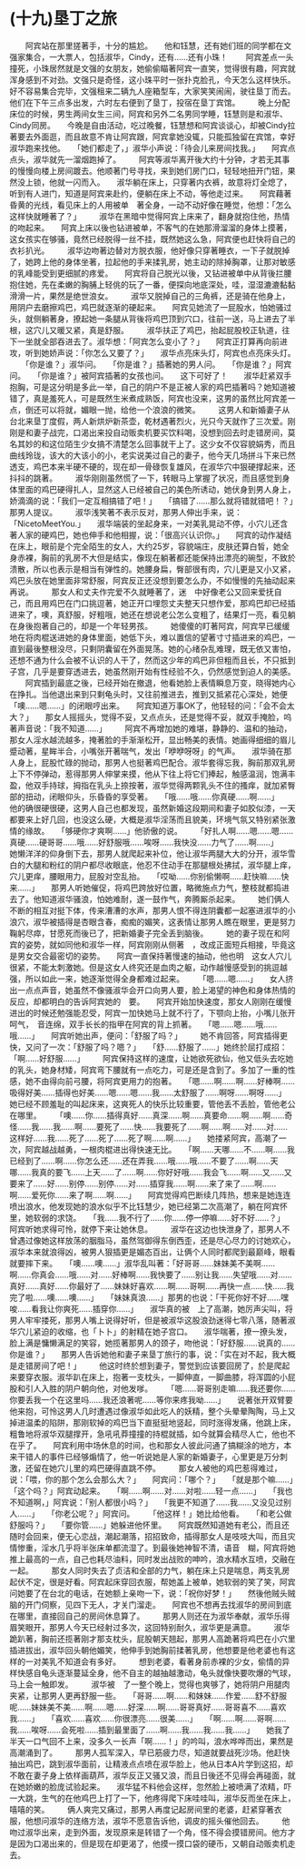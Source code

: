 # (十九)垦丁之旅
　　阿宾站在那里搓著手，十分的尴尬。　　他和钰慧，还有她们班的同学都在文强家集合，一大票人，包括淑华，Cindy，还有……还有小珠！ 
　　阿宾差点一头撞死，小珠居然就是文强的女朋友，她偷偷瞄著阿宾一直笑，觉得很有趣，阿宾就浑身感到不对劲。文强只是奇怪，这小珠平时一张扑克脸孔，今天怎么这样快乐。　　好不容易集合完毕，文强租来二辆九人座箱型车，大家笑笑闹闹，驶往垦丁而去。他们在下午三点多出发，六时左右便到了垦丁，投宿在垦丁宾馆。 
　　晚上分配床位的时候，男生两间女生三间，阿宾和另外二名男同学睡，钰慧则是和淑华、Cindy同房。　　今晚是自由活动，吃过晚餐，钰慧想和阿宾谈谈心，却被Cindy拉著要去外面逛，而且故意不肯让阿宾跟，阿宾拿她没辄，只能孤独留在宾馆，幸好淑华跑来找他。　　「她们都走了，」淑华小声说：「待会儿来房间找我。」　　阿宾点点头，淑华就先一溜烟跑掉了。 
　　阿宾等淑华离开後大约十分钟，才若无其事的慢慢向楼上房间踱去。他顺著门号寻找，来到她们房门口，轻轻地扭开门钮，果然没上锁，他就一闪而入。　　淑华躺在床上，只穿著内衣裤，故意将灯全熄了，听到有人进门，知道是阿宾来赴约，便躺在床上不动，等他走过来。　　阿宾藉著昏黄的光线，看见床上的人用被单　著全身，一动不动好像在睡觉，他想：「怎么这样快就睡著了？」 
　　淑华在黑暗中觉得阿宾上床来了，翻身就抱住他，热情的吻起来。　　阿宾上床以後也钻进被单，不客气的在她那滑溜溜的身体上摸著，这女孩实在够骚，竟然已经脱得一丝不挂，既然她这么急，阿宾便也赶快将自己的衣衫扒光。 
　　淑华边吻著边替对方脱衣服，他好像只穿著睡衣，一下子就脱掉了，她跨上他的身体坐著，拉起他的手来揉乳房，她主动的除掉胸罩，让那对敏感的乳峰能受到更细腻的疼爱。　　阿宾将自己脱光以後，又钻进被单中从背後拦腰抱住她，先在柔嫩的胸脯上轻佻的玩了一番，便探向地底深处，哇，湿湿漉漉黏黏滑滑一片，果然是绝世浪女。 
　　淑华又脱掉自己的三角裤，还是骑在他身上，用阴户去磨擦鸡巴，鸡巴就逐渐的硬起来。　　阿宾见她流了一屁股水，怕她骚过头，就侧躺著身，撩起她一条腿从背後将鸡巴顶到穴口，往前一送，马上进去了半根，这穴儿又暖又紧，真是舒服。 
　　淑华扶正了鸡巴，抬起屁股校正轨道，往下一坐就全部吞进去了。淑华想：「阿宾怎么变小了？」　　阿宾正打算再向前进攻，听到她娇声说：「你怎么又要了？」　　淑华点亮床头灯，阿宾也点亮床头灯。 
　　「你是谁？」淑华问。　　「你是谁？」插著她的男人问。　　「你是谁？」阿宾问。　　「你是谁？」被阿宾插著的女孩也问。　　这下可好了！　　淑华赶紧双手抱胸，可是这分明是多此一举，自己的阴户不是正被人家的鸡巴插著吗？她知道被　错了，真是羞死人，可是既然生米煮成熟饭，阿宾也没来，这男的虽然比阿宾差一点，倒还可以将就，媚眼一抛，给他一个浪浪的微笑。 
　　这男人和新婚妻子从台北来垦丁度假，两人新烘炉新茶壶，乾材遇著烈火，光只今天就作了三次爱。刚刚是和妻子战完，口渴出来投自动贩卖机要买饮料喝，没想到回去时走错房间，莫名其妙的和这位陌生少女搞不清楚怎么回事就干上了。这少女不仅容貌娟秀，而且曲线玲珑，该大的大该小的小，老实说美过自己的妻子，他今天几场拼斗下来已然透支，鸡巴本来半硬不硬的，现在却一骨碌恢复雄风，在淑华穴中狠硬撑起来，还抖抖的跳著。 
　　淑华刚刚虽然慌了一下，转眼马上掌握了状况，而且感觉到身体里面的鸡巴硬得扎人，显然这人已经被自己的美色所诱动，她伏身到男人身上，娇滴滴的说：「我们一定互相搞错了吧！」　　「搞错了……那么就将错就错吧！？」那男人提议。 
　　淑华浅笑著不表示反对，那男人伸出手来，说：「NicetoMeetYou.」　　淑华端装的坐起身来，一对美乳晃动不停，小穴儿还含著人家的硬鸡巴，她也伸手和他相握，说：「很高兴认识你。」　　阿宾的动作凝结在床上，眼前是个完全陌生的女人，大约25岁，容貌端庄，皮肤还算白皙，她全身赤裸，胸前的乳房不大但是结实，像现在躺著都还能保持出漂亮的碗型，不致於溃散，所以也表示是相当有弹性的。她腰身扁，臀部很有肉，穴儿更是又小又紧，鸡巴头放在她里面非常舒服，阿宾反正还没想到要怎么办，不如慢慢的先抽动起来再说。 
　　那女人和丈夫作完爱不久就睡著了，迷　中好像老公又回来爱抚自己，而且用鸡巴在门口挑逗著，她正开口埋怨丈夫整天只想作爱，那鸡巴却已经插进来了，噢，真舒服，好粗哦，她还在想说老公怎么变粗了，结果灯一亮，看见躺在身後抱著自己的，却是一个年轻男孩。 
　　她傻傻的盯著阿宾，阿宾早已缓缓地在将肉棍送进她的身体里面，她低下头，难以置信的望著寸寸插进来的鸡巴，一直到最後整根没尽，只剩阴囊留在外面晃荡。她的心绪杂乱难理，既无依又害怕，还想不通为什么会被不认识的人干了，然而这少年的鸡巴非但粗而且长，不只抵到子宫，几乎是要穿透进去，她虽然刚开始有性经验不久，仍然感觉到迫人的美感。 
　　阿宾插到最底之後，已经开始在撤退，他看她脸上表情瞬息万变，晓得她内心在挣扎。当他退出来到只剩龟头时，又往前推进去，推到又抵紧花心深处，她便「噢……嗯……」的闭眼哼出来。　　阿宾知道万事OK了，他轻轻的问：「会不会太大？」　　那女人摇摇头，觉得不妥，又点点头，还是觉得不妥，就双手掩脸，呜著声音说：「我不知道……」 
　　阿宾不再增加她的难堪，静静的、温和的抽动，那女人淫水越流越多，掩著脸的手渐渐松开，显出畅美的表情。她画得细细的眉儿蹙动著，星眸半合，小嘴张开著喘气，发出「咿咿呀呀」的气声。　　淑华骑在那人身上，屁股忙碌的抛动，那男人也挺著鸡巴配合。淑华套得忘我，胸前那双乳房上下不停弹动，惹得那男人伸掌来摸，他从下往上将它们捧起，触感温润，饱满丰盈，他双手持球，拇指在乳头上捺按著，淑华觉得两颗乳头不住的搔痒，就加紧臀部的扭动，闭眼仰头，乐昏昏的享受著。　　「哦……哦……你真硬……啊……」　　他的确很硬很硬，这男人自己也都发现，虽然新婚这段期间和妻子如胶似漆，一天都要来上好几回，也没这么硬，大概是淑华淫荡而且貌美，环境气氛又特别紧张激情的缘故。　　「够硬你才爽啊……」他骄傲的说。 
　　「好扎人啊……嗯……嗯……真硬……硬哥哥……哦……好舒服哦……唉呀……我快没……力气了……啊……」　　她懒洋洋的仰身倒下去，那男人就爬起来补位，他让淑华两腿大大的分开，淑华雪白的大腿和粉红的阴户都尽收眼底，他忍不住动手在那腿根处拂拭，淑华腿上痒，穴儿更痒，腰眼用力，屁股对空乱抬。　　「哎呦……你别偷懒啊……赶快嘛……快来……」　　那男人听她催促，将鸡巴跨放好位置，略微施点力气，整枝就都捣进去了。他知道淑华骚浪，怕她难耐，遂一鼓作气，奔腾厮杀起来。 
　　她们俩人不断的相互对挺下体，传来漕漕的水声，那男人恨不得连阴囊都一起塞进淑华的小浪穴，淑华被插得是杏眼含春，痴痴的媚笑，这表情让那男人瞧在眼里，更是努力鞠躬尽瘁，甘愿死而後已了，把新婚妻子完全丢到脑後。 
　　她的妻子现在和阿宾的姿势，就如同他和淑华一样，阿宾刚刚从侧著　，改成正面短兵相接，毕竟这是男女交合最密切的姿势。　　阿宾一直保持著慢速的抽动，他也明　这女人穴儿很紧，不能太刺激她。但是这女人终究还是血肉之躯，动作越慢感受到的挑逗越强，所以如此一来，她逐渐觉得全身都难过起来。 
　　「嗯……嗯……」　　女人挤出一点点声音，她虽然不像骚淑华会开口向男人要，脸上渴望的神色和身体热情的反应，却都明白的告诉阿宾她的　要。　　阿宾开始加快速度，那女人刚刚在缓慢进出的时候还勉强能忍受，阿宾一加快她马上就不行了，下颚向上抬，小嘴儿张开呵气，　音连绵，双手长长的指甲在阿宾的背上抓著。　　「嗯……嗯……哦……哦……」　　阿宾听她出声，便问：「舒服了吗？」 
　　她不肯回答，阿宾插得更快，又问了一次：「舒服了吗？嗯？」　　「舒……舒服了……」她终於屈打成招：「啊……好舒服……」 
　　阿宾保持这样的速度，让她欲死欲仙，他又低头去吃她的乳头，她身材矮，阿宾弯下腰就有一点吃力，可是还是含到了。多加了一重的性感，她不由得向前弓腰，将阿宾更用力的抱著。　　「嗯……啊……啊……好棒啊……吸得好美……插得也好美……嗯……嗯……我……太舒服了……啊呀……啊呀……」　　她已经不顾羞耻的叫起床来，这爽死人的快乐比较重要，管他丢不丢脸，管他老公在哪里。 
　　「噢……你……插得真好……真深……啊……真要命……啊……啊……奇怪……我……我……啊……要死了……快……我要死了……啊……啊……对……对……这样好……我……死了……死了……死了啊……啊……」　　她搂紧阿宾，高潮了一次，阿宾越战越勇，一根肉棍进出得快速无比。　　「啊……天哪……不……啊……我已经到了……啊……你怎么还……还在弄我……哦……哦……不要了……啊……天哪……我真的要飞……上天……了……啊……你好好哦……我会飞……啊……又……又要来了……好……别停……别停……对……插穿我……啊……来了来了……啊……啊……爱死你……来了啊……啊……」　　阿宾觉得鸡巴断续几阵热，想来是她连连喷出浪水，他发现她的浪水似乎不比钰慧少，她已经第二次高潮了，躺在阿宾怀里，她软弱的求饶。　　「我……我不行了……你……停一停嘛……好不好……？」　　阿宾听她求得可怜，就停下来让她休息。 
　　淑华在这边也快泄身了，那男人不曾遇过像她这样放荡的胭脂马，虽然驾御得东倒西歪，还是尽心尽力的讨她欢心，淑华本来就浪得凶，被男人狠插更是媚态百出，让俩个人同时都爬到最巅峰，眼看就要摔下来。　　「噢……噢……」淑华乱叫著：「好哥哥……妹妹美不美啊……啊……你真会……哦……对……好棒啊……我快要了……别让我……失望哦……对……真好……真好……你最好了……妹妹好喜欢……啊……哥啊……再快一点……快……我完了啦……噢……噢……」　　「妹妹真浪……」那男的也说：「干死你好不好……嘿唆……看我让你爽死……插穿你……」　　淑华真的被　上了高潮，她厉声尖叫，将男人牢牢搂死，那男人嘴上说得好听，但是被淑华这股浪劲迷得七零八落，随著淑华穴儿紧迫的收缩，也「卜卜」的射精在她子宫口。　　淑华喘著，撩一撩头发，脸上满是慵懒满足的笑容，她揽著那男人的颈子，吻他说：「好舒服……说真的……你是谁？」　　那男人告诉她他和妻子来垦丁旅行的事，说：「实在对不起，我大概是走错房间了吧！」 
　　他这时终於想到妻子，警觉到应该要回房了，於是爬起来要穿衣服。淑华趴在床上，抱著一支枕头，一脚伸直，一脚曲膝，将浑圆的小屁股和引人入胜的阴户朝向他，对他发嗲。 
　　「嗯……哥哥别走嘛……我还要你……你要丢我一个在这里吗……我还浪著呢……等你来疼我呦……」　　说著张开双臂要他来抱，可怜这男人几时遭遇过像淑华如此吃人的妖精，整个头晕晕陶陶，马上又掉进温柔的陷阱，那刚软掉的鸡巴当下直挺挺地竖起，同时涨得发痛，他跳上床，粗鲁地将淑华双腿撑开，急吼吼莽撞撞的持棍就插，如今就算会精尽人亡，他也不在乎了。　　阿宾利用中场休息的时间，也和那女人彼此问通了搞糊涂的地方，本来干错人的事件已经够煽情了，他一听说她是人家的新婚妻子，心里更是万分刺激，还留在她穴儿里的鸡巴硬得直跳不停。 
　　那女人被他的鸡巴惹得难过，说：「喂，你的那个怎么会那么大？」　　阿宾问：「哪个？」　　「就是那个嘛……」　　「这个吗？」阿宾动起来。　　「啊……啊……对……对啦……轻一点……」　　「我也不知道啊，」阿宾说：「别人都很小吗？」　　「我更不知道了……我……又没见过别人……」　　「你老公呢？」阿宾问。 
　　「他这样！」她比给他看。　　「和老公做舒服吗？」　　「要你管……」她躲进他怀里。　　阿宾既然知道她有老公，而且还随时会回来，便无心恋战，潮起潮落，招招致命，插得那女人是吱吱大叫，而且灾情惨重，淫水几乎将半张床单都流湿了。到最後她神智不清，语音　糊，阿宾将她推上最高的一点，自己也耗尽油料，同时发出战败的呻吟，浪水精水互喷，交融在一起。 
　　那女人同时失去了贞洁和全部的力气，躺在床上只是喘息，两支乳房起伏不定，很是好看。阿宾起床穿回衣服，帮她盖上被单，她软弱的笑了笑，阿宾问她要了在台北的电话，在她额上亲吻一下，说：「祝你好梦！」　　然後他贼头贼脑的开门伺察，见四下无人，才关门溜走。　　阿宾也不想再去找淑华的房间到底在哪里，直接回自己的房间休息算了。 
　　那男人则还在为淑华奉献，淑华乐得眉笑眼开，那男人今天已经射过多次，这回特别耐久，淑华更是满意。 
　　淑华跪趴著，胸前还揽著刚才那支枕头，屁股朝天翘起，那男人高跪著将鸡巴在小穴里插进拔出，淑华回头朝他媚笑，他伸手到她胸前揉著乳房，他想要是他老婆也有这样的一对美乳不知道会有多好。 
　　想到老婆，看著身前赤裸的少女，偷情的异样快感自龟头逐渐蔓延全身，他不自主的越抽越激动，龟头就像快要吹爆的气球，马上会一触即发。 
　　淑华被　了一整个晚上，觉得也爽够了，她将阴户用腿肉夹紧，让那男人更再舒服一些。　　「哥哥……啊……和妹妹……作爱……舒不舒服呢……妹妹美不美……啊……嗯……好深……啊……哥哥真好……哥哥喜不……喜欢我……」　　「喜欢……喜欢……你很漂亮……很美……」　　「啊……啊……哥啊……我……唉呀……会死啦……插到最里面了……啊……我……我……我……」　　她我了半天一口气回不上来，没多久一长声「啊……！」的吟叫，浪水哗哗而出，果然是高潮涌到了。 
　　那男人孤军深入，早已筋疲力尽，知道就要战死沙场。他赶快抽出鸡巴，跳到淑华面前，让精液点点喷在淑华脸上，他从日本A片学到这招，却不敢在妻子身上依样画葫芦，淑华反正又骚又浪，而且日後还不见得会再碰面，就在她娇嫩的脸庞试验起来。　　淑华猛不料他会这样，忽然脸上被喷满了浓精，吓一大跳，生气的在他鸡巴上打了一下，他疼得爬下床哇哇叫，淑华反而坐在床上，嘻嘻的笑。 
　　俩人爽完又痛过，那男人再度记起房间里的老婆，赶紧穿著衣服，他想问淑华的连络方法，淑华不愿意告诉他，调皮的摇头催他回去。 
　　他吻过淑华出来，走到外面，发现原来是转错了一个角，怪不得会摸错房间。他方才是因为口渴出来的，但是现在却更渴了，他摸一摸口袋的硬币，又朝自动贩卖机走去。 
